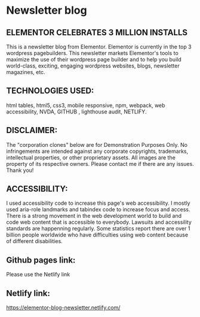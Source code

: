# Newsletter blog

## ELEMENTOR CELEBRATES 3 MILLION INSTALLS
This is a newsletter blog from Elementor. Elementor is currently in the top 3 wordpress pagebuilders. This newsletter markets Elementor's tools to maximize the use of their wordpress page builder and to help you build world-class, exciting, engaging wordpress websites, blogs, newsletter magazines, etc.

## TECHNOLOGIES USED:
html tables, html5, css3, mobile responsive, npm, webpack, web accessibility, NVDA, GITHUB , lighthouse audit, NETLIFY.

## DISCLAIMER:
The "corporation clones" below are for Demonstration Purposes Only. No infringements are intended against any corporate copyrights, trademarks, intellectual properties, or other proprietary assets. All images are the property of its respective owners. Please contact me if there are any issues. Thank you!

## ACCESSIBILITY:
I used accessibility code to increase this page's web accessibility. I mostly used aria-role landmarks and tabindex code to increase focus and access. There is a strong movement in the web development world to build and code web content that is accessible to everybody. Lawsuits and accessility standards are happenning regularly. Some statistics report there are over 1 billion people worldwide who have difficulties using web content because of different disabilities.

## Github pages link:
Please use the Netlify link

## Netlify link:
https://elementor-blog-newsletter.netlify.com/
